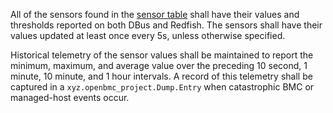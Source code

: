 All of the sensors found in the [sensor table](#sensors) shall have their
values and thresholds reported on both DBus and Redfish.  The sensors shall
have their values updated at least once every 5s, unless otherwise specified.

Historical telemetry of the sensor values shall be maintained to report the
minimum, maximum, and average value over the preceding 10 second, 1 minute,
10 minute, and 1 hour intervals.  A record of this telemetry shall be captured
in a `xyz.openbmc_project.Dump.Entry` when catastrophic BMC or managed-host
events occur.
